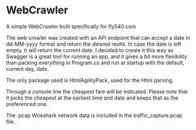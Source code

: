 # WebCrawler
A simple WebCrawler built specifically for fly540.com


The web crowler was created with an API endpoint that can accept a date in dd-MM-yyyy format and return the deisred reults. In case the date is left empty, it will return the current date. I decided to create it this way as Swagger is a great tool for running an app, and it gives a bit more flexibility than packing everything in Program.cs and run at startup with the default, current day, date.

The only package used is HtmlAgilityPack, used for the Html parsing.

Through a console line the cheapest fare will be indicated. Please note that it picks the cheapest at the earliest time and date and keeps that as the preferenced one.

The .pcap Wireshark network data is included in the traffic_capture.pcap file.
